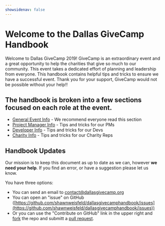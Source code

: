 ```yaml
---
showsidenav: false
---
```


# Welcome to the Dallas GiveCamp Handbook

Welcome to Dallas GiveCamp 2019! GiveCamp is an extraordinary event and a great opportunity to help the charities that give so much to our community. This event takes a dedicated effort of planning and leadership from everyone. This handbook contains helpful tips and tricks to ensure we have a successful event. Thank you for your support, GiveCamp would not be possible without your help!! 

## The handbook is broken into a few sections focused on each role at the event.

- [General Event Info](./general) - We recommend everyone read this section
- [Project Manager Info](./pm) - Tips and tricks for our PMs
- [Developer Info](./dev) - Tips and tricks for our Devs
- [Charity Info](./charity) - Tips and tricks for our Charity Reps



## Handbook Updates

Our mission is to keep this document as up to date as we can, however **we need your help**. If you find an error, or have a suggestion please let us know. 

You have three options:
  - You can send an email to contact@dallasgivecamp.org
  - You can open an "issue" on GitHub ([https://github.com/shawnweisfeld/dallasgivecamphandbook/issues](https://github.com/shawnweisfeld/dallasgivecamphandbook/issues))
  - Or you can use the "Contribute on GitHub" link in the upper right and [fork](https://help.github.com/en/articles/fork-a-repo) the repo and submitt a [pull request](https://help.github.com/en/articles/creating-a-pull-request-from-a-fork). 
